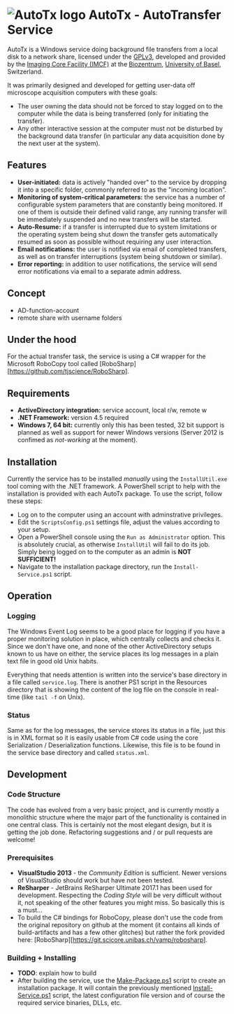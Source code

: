 # ![AutoTx logo][img_autotx_logo] AutoTx - AutoTransfer Service

AutoTx is a Windows service doing background file transfers from a local disk to a network share, licensed under the [GPLv3](LICENSE), developed and provided by the [Imaging Core Facility (IMCF)][web_imcf] at the [Biozentrum][web_biozentrum], [University of Basel][web_unibas], Switzerland.

It was primarily designed and developed for getting user-data off microscope acquisition computers with these goals:

- The user owning the data should not be forced to stay logged on to the computer while the data is being transferred (only for initiating the transfer).
- Any other interactive session at the computer must not be disturbed by the background data transfer (in particular any data acquisition done by the next user at the system).

## Features

- **User-initiated:** data is actively "handed over" to the service by dropping it into a specific folder, commonly referred to as the "incoming location".
- **Monitoring of system-critical parameters:** the service has a number of configurable system parameters that are constantly being monitored. If one of them is outside their defined valid range, any running transfer will be immediately suspended and no new transfers will be started.
- **Auto-Resume:** if a transfer is interrupted due to system limitations or the operating system being shut down the transfer gets automatically resumed as soon as possible without requiring any user interaction.
- **Email notifications:** the user is notified via email of completed transfers, as well as on transfer interruptions (system being shutdown or similar).
- **Error reporting:** in addition to user notifications, the service will send error notifications via email to a separate admin address.

## Concept

- AD-function-account
- remote share with username folders

## Under the hood

For the actual transfer task, the service is using a C# wrapper for the Microsoft RoboCopy tool called [RoboSharp][https://github.com/tjscience/RoboSharp].

## Requirements

- **ActiveDirectory integration:** service account, local r/w, remote w
- **.NET Framework:** version 4.5 required
- **Windows 7, 64 bit:** currently only this has been tested, 32 bit support is planned as well as support for newer Windows versions (Server 2012 is confimed as *not-working* at the moment).


## Installation

Currently the service has to be installed *manually* using the `InstallUtil.exe` tool coming with the .NET framework. A PowerShell script to help with the installation is provided with each AutoTx package. To use the script, follow these steps:

- Log on to the computer using an account with adminstrative privileges.
- Edit the `ScriptsConfig.ps1` settings file, adjust the values according to your setup.
- Open a PowerShell console using the `Run as Administrator` option. This is absolutely crucial, as otherwise `InstallUtil` will fail to do its job. Simply being logged on to the computer as an admin is **NOT SUFFICIENT!**
- Navigate to the installation package directory, run the `Install-Service.ps1` script.

## Operation

### Logging

The Windows Event Log seems to be a good place for logging if you have a proper monitoring solution in place, which centrally collects and checks it. Since we don't have one, and none of the other ActiveDirectory setups known to us have on either, the service places its log messages in a plain text file in good old Unix habits.

Everything that needs attention is written into the service's base directory in a file called `service.log`. There is another PS1 script in the Resources directory that is showing the content of the log file on the console in real-time (like `tail -f` on Unix).

### Status

Same as for the log messages, the service stores its status in a file, just this is in XML format so it is easily usable from C# code using the core Serialization / Deserialization functions. Likewise, this file is to be found in the service base directory and called `status.xml`.


## Development

### Code Structure

The code has evolved from a very basic project, and is currently mostly a monolithic structure where the major part of the functionality is contained in one central class. This is certainly not the most elegant design, but it is getting the job done. Refactoring suggestions and / or pull requests are welcome!

### Prerequisites

- **VisualStudio 2013** - the *Community Edition* is sufficient. Newer versions of VisualStudio should work but have not been tested.
- **ReSharper** - JetBrains ReSharper Ultimate 2017.1 has been used for development. Respecting the *Coding Style* will be very difficult without it, not speaking of the other features you might miss. So basically this is a must...
- To build the C# bindings for RoboCopy, please don't use the code from the original repository on github at the moment (it contains all kinds of build-artifacts and has a few other glitches) but rather the fork provided here: [RoboSharp][https://git.scicore.unibas.ch/vamp/robosharp].

### Building + Installing

- **TODO**: explain how to build
- After building the service, use the [Make-Package.ps1](AutoTx/Resources/Make-Package.ps1) script to create an installation package. It will contain the previously mentioned [Install-Service.ps1](AutoTx/Resources/Install-Service.ps1) script, the latest configuration file version and of course the required service binaries, DLLs, etc.


[img_autotx_logo]: https://git.scicore.unibas.ch/vamp/auto-tx/raw/master/AutoTx/Resources/auto-tx-logo.png

[web_imcf]: https://www.biozentrum.unibas.ch/imcf
[web_biozentrum]: https://www.biozentrum.unibas.ch/
[web_unibas]: https://www.unibas.ch/